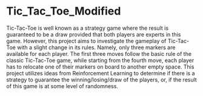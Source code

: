 # Tic_Tac_Toe_Modified
Tic-Tac-Toe is well known as a strategy game where the result is guaranteed to be a draw provided that both players are experts in this game. However, this project aims to investigate the gameplay of Tic-Tac-Toe with a slight change in its rules. Namely, only three markers are available for each player. The first three moves follow the basic rule of the classic Tic-Tac-Toe game, while starting from the fourth move, each player has to relocate one of their markers on board to another empty space. This project utilizes ideas from Reinforcement Learning to determine if there is a strategy to guarantee the winning/losing/draw of the players, or, if the result of this game is at some level of randomness.
